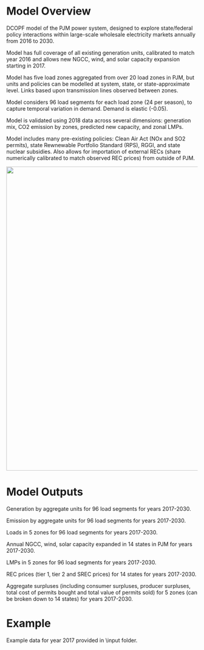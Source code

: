 # Model Overview
DCOPF model of the PJM power system, designed to explore state/federal policy interactions within large-scale wholesale electricity markets annually from 2016 to 2030. 

Model has full coverage of all existing generation units, calibrated to match year 2016 and allows new NGCC,  wind, and solar capacity expansion starting in 2017.

Model has five load zones aggregated from over 20 load zones in PJM, but units and policies can be modelled at system, state, or state-approximate level. Links based upon transmission lines observed  between  zones.

Model considers 96 load segments  for each load zone  (24 per season), to capture temporal variation in demand.  Demand  is elastic (-0.05).

Model is validated using 2018 data across several dimensions: generation mix, CO2 emission by zones, predicted new capacity, and zonal LMPs.

Model includes many pre-existing policies: Clean Air Act (NOx and SO2 permits), state Rewnewable Portfolio Standard (RPS), RGGI, and state nuclear subsidies. Also allows for importation of external RECs (share numerically calibrated to match observed REC prices) from outside of PJM.

<img src="https://user-images.githubusercontent.com/56058936/92846050-a456bf00-f3b5-11ea-9025-6898a131767b.png" width="800">

# Model Outputs
Generation by aggregate units for 96 load segments for years 2017-2030.

Emission by aggregate units for 96 load segments for years 2017-2030.

Loads in 5 zones for 96 load segments for years 2017-2030.

Annual NGCC, wind, solar capacity expanded in 14 states in PJM for years 2017-2030.

LMPs in 5 zones for 96 load segments for years 2017-2030.

REC prices (tier 1, tier 2 and SREC prices) for 14 states for years 2017-2030.

Aggregate surpluses (including consumer surpluses, producer surpluses, total cost of permits bought and total value of permits sold) for 5 zones (can be broken down to 14 states) for years 2017-2030.

# Example
Example data for year 2017 provided in \input folder. 
